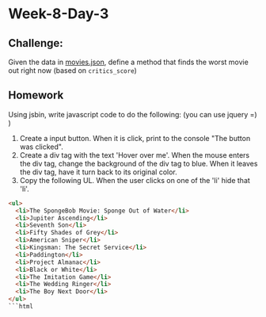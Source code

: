 # Week-8-Day-3

Challenge:
----

Given the data in [movies.json](/movies.json), define a method that finds the worst movie out right
now (based on `critics_score`)


Homework
------
Using jsbin, write javascript code to do the following: (you can use jquery =) )

1. Create a input button. When it is click, print to the console "The button was clicked". 
2. Create a div tag with the text 'Hover over me'. When the mouse enters the div tag, change the background of the div tag to blue. When it leaves the div tag, have it turn back to its original color.
3. Copy the following UL. When the user clicks on one of the 'li' hide that 'li'. 
  ```html
  <ul>
    <li>The SpongeBob Movie: Sponge Out of Water</li>
    <li>Jupiter Ascending</li>
    <li>Seventh Son</li>
    <li>Fifty Shades of Grey</li>
    <li>American Sniper</li>
    <li>Kingsman: The Secret Service</li>
    <li>Paddington</li>
    <li>Project Almanac</li>
    <li>Black or White</li>
    <li>The Imitation Game</li>
    <li>The Wedding Ringer</li>
    <li>The Boy Next Door</li>
  </ul>
  ```html
